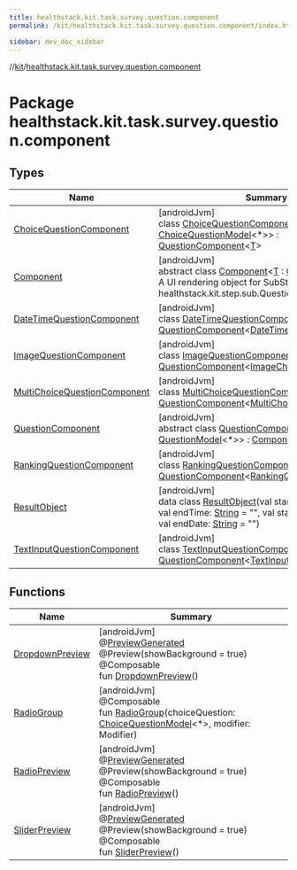 ```yaml
---
title: healthstack.kit.task.survey.question.component
permalink: /kit/healthstack.kit.task.survey.question.component/index.html

sidebar: dev_doc_sidebar
---
```

//[kit](../../index.html)/[healthstack.kit.task.survey.question.component](index.html)



# Package healthstack.kit.task.survey.question.component



## Types


| Name | Summary |
|---|---|
| [ChoiceQuestionComponent](-choice-question-component/index.html) | [androidJvm]<br>class [ChoiceQuestionComponent](-choice-question-component/index.html)&lt;[T](-choice-question-component/index.html) : [ChoiceQuestionModel](../healthstack.kit.task.survey.question.model/-choice-question-model/index.html)&lt;*&gt;&gt; : [QuestionComponent](-question-component/index.html)&lt;[T](-choice-question-component/index.html)&gt; |
| [Component](-component/index.html) | [androidJvm]<br>abstract class [Component](-component/index.html)&lt;[T](-component/index.html) : [QuestionModel](../healthstack.kit.task.survey.question.model/-question-model/index.html)&lt;*&gt;&gt;<br>A UI rendering object for SubStep such as healthstack.kit.step.sub.QuestionSubStep. |
| [DateTimeQuestionComponent](-date-time-question-component/index.html) | [androidJvm]<br>class [DateTimeQuestionComponent](-date-time-question-component/index.html) : [QuestionComponent](-question-component/index.html)&lt;[DateTimeQuestionModel](../healthstack.kit.task.survey.question.model/-date-time-question-model/index.html)&gt; |
| [ImageQuestionComponent](-image-question-component/index.html) | [androidJvm]<br>class [ImageQuestionComponent](-image-question-component/index.html) : [QuestionComponent](-question-component/index.html)&lt;[ImageChoiceQuestionModel](../healthstack.kit.task.survey.question.model/-image-choice-question-model/index.html)&gt; |
| [MultiChoiceQuestionComponent](-multi-choice-question-component/index.html) | [androidJvm]<br>class [MultiChoiceQuestionComponent](-multi-choice-question-component/index.html) : [QuestionComponent](-question-component/index.html)&lt;[MultiChoiceQuestionModel](../healthstack.kit.task.survey.question.model/-multi-choice-question-model/index.html)&gt; |
| [QuestionComponent](-question-component/index.html) | [androidJvm]<br>abstract class [QuestionComponent](-question-component/index.html)&lt;[T](-question-component/index.html) : [QuestionModel](../healthstack.kit.task.survey.question.model/-question-model/index.html)&lt;*&gt;&gt; : [Component](-component/index.html)&lt;[T](-question-component/index.html)&gt; |
| [RankingQuestionComponent](-ranking-question-component/index.html) | [androidJvm]<br>class [RankingQuestionComponent](-ranking-question-component/index.html) : [QuestionComponent](-question-component/index.html)&lt;[RankingQuestionModel](../healthstack.kit.task.survey.question.model/-ranking-question-model/index.html)&gt; |
| [ResultObject](-result-object/index.html) | [androidJvm]<br>data class [ResultObject](-result-object/index.html)(val startTime: [String](https://kotlinlang.org/api/latest/jvm/stdlib/kotlin/-string/index.html) = &quot;&quot;, val endTime: [String](https://kotlinlang.org/api/latest/jvm/stdlib/kotlin/-string/index.html) = &quot;&quot;, val startDate: [String](https://kotlinlang.org/api/latest/jvm/stdlib/kotlin/-string/index.html) = &quot;&quot;, val endDate: [String](https://kotlinlang.org/api/latest/jvm/stdlib/kotlin/-string/index.html) = &quot;&quot;) |
| [TextInputQuestionComponent](-text-input-question-component/index.html) | [androidJvm]<br>class [TextInputQuestionComponent](-text-input-question-component/index.html) : [QuestionComponent](-question-component/index.html)&lt;[TextInputQuestionModel](../healthstack.kit.task.survey.question.model/-text-input-question-model/index.html)&gt; |


## Functions


| Name | Summary |
|---|---|
| [DropdownPreview](-dropdown-preview.html) | [androidJvm]<br>@[PreviewGenerated](../healthstack.kit.annotation/-preview-generated/index.html)<br>@Preview(showBackground = true)<br>@Composable<br>fun [DropdownPreview](-dropdown-preview.html)() |
| [RadioGroup](-radio-group.html) | [androidJvm]<br>@Composable<br>fun [RadioGroup](-radio-group.html)(choiceQuestion: [ChoiceQuestionModel](../healthstack.kit.task.survey.question.model/-choice-question-model/index.html)&lt;*&gt;, modifier: Modifier) |
| [RadioPreview](-radio-preview.html) | [androidJvm]<br>@[PreviewGenerated](../healthstack.kit.annotation/-preview-generated/index.html)<br>@Preview(showBackground = true)<br>@Composable<br>fun [RadioPreview](-radio-preview.html)() |
| [SliderPreview](-slider-preview.html) | [androidJvm]<br>@[PreviewGenerated](../healthstack.kit.annotation/-preview-generated/index.html)<br>@Preview(showBackground = true)<br>@Composable<br>fun [SliderPreview](-slider-preview.html)() |

